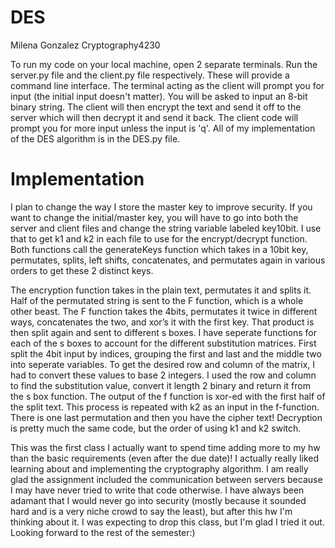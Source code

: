 # DES
Milena Gonzalez
Cryptography4230 

To run my code on your local machine, open 2 separate terminals. Run the server.py file and the client.py file respectively. These will provide a command line interface. The terminal acting as the client will prompt you for input (the initial input doesn't matter). You will be asked to input an 8-bit binary string. The client will then encrypt the text and send it off to the server which will then decrypt it and send it back. The client code will prompt you for more input unless the input is 'q'. All of my implementation of the DES algorithm is in the DES.py file.

<h1>Implementation</h1>
I plan to change the way I store the master key to improve security. If you want to change the initial/master key, you will have to go into both the server and client files and change the string variable labeled key10bit. I use that to get k1 and k2 in each file to use for the encrypt/decrypt function. Both functions call the generateKeys function which takes in a 10bit key, permutates, splits, left shifts, concatenates, and permutates again in various orders to get these 2 distinct keys.

The encryption function takes in the plain text, permutates it and splits it. Half of the permutated string is sent to the F function, which is a whole other beast. The F function takes the 4bits, permutates it twice in different ways, concatenates the two, and xor’s it with the first key. That product is then split again and sent to different s boxes. I have seperate functions for each of the s boxes to account for the different substitution matrices. First split the 4bit input by indices, grouping the first and last and the middle two into seperate variables. To get the desired row and column of the matrix, I had to convert these values to base 2 integers. I used the row and column to find the substitution value, convert it length 2 binary and return it from the s box function. The output of the f function is xor-ed with the first half of the split text. This process is repeated with k2 as an input in the f-function. There is one last permutation and then you have the cipher text! Decryption is pretty much the same code, but the order of using k1 and k2 switch. 

This was the first class I actually want to spend time adding more to my hw than the basic requirements (even after the due date)! I actually really liked learning about and implementing the cryptography algorithm. I am really glad the assignment included the communication between servers because I may have never tried to write that code otherwise. I have always been adamant that I would never go into security (mostly because it sounded hard and is a very niche crowd to say the least), but after this hw I'm thinking about it. I was expecting to drop this class, but I'm glad I tried it out. Looking forward to the rest of the semester:) 


